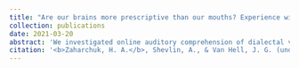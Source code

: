 ```yaml
---
title: "Are our brains more prescriptive than our mouths? Experience with dialectal variation in syntax differentially impacts ERPs and behavior"
collection: publications
date: 2021-03-20
abstract: 'We investigated online auditory comprehension of dialectal variation in English syntax with event-related potential (ERP) analysis of electroencephalographic data. The syntactic variant under investigation was the double modal, comprising two consecutive auxiliary verbs (e.g., *might could*). This construction appears across subregional dialects of Southern United States English and expresses indirectness or uncertainty. We compared processing of sentences with attested double modals and single modals in two groups of young adult participants: listeners who were either familiar (Southern) or unfamiliar (Unmarked) with double modal constructions. Both Southern and Unmarked listeners engaged rapid error detection (early anterior negativity) and sentence-level reanalysis (P600) in response to attested double modals, relative to single modals. Offline acceptability and intelligibility judgments reflected dialect familiarity, contrary to the ERP data. We interpret these findings in relation to usage-based and socially weighted theories of language processing, which together capture the effects of frequency and standard language ideology.'
citation: '<b>Zaharchuk, H. A.</b>, Shevlin, A., & Van Hell, J. G. (under review). Are our brains more prescriptive than our mouths? Experience with dialectal variation in syntax differentially impacts ERPs and behavior. <i>Brain and Language</i>.'
---
```


